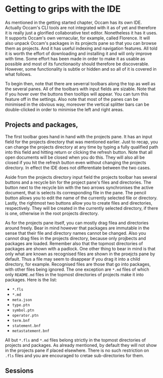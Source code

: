 # Getting to grips with the IDE

As mentioned in the getting started chapter, Occam has its own IDE. 
Actually Occam's CLI tools are not integrated with it as of yet and therefore it is really just a glorified collaborative text editor.
Nonetheless it has it uses. 
It supports Occam's own vernacular, for example, called Florence. 
It will also unpack Occam's packages in its projects pane so that you can browse them as projects. 
And it has useful indexing and navigation features.
All told it is worth the effort of downloading and installing it and will only improve with time.
Some effort has been made in order to make it as usable as possible and most of its functionaoity should therefore be discoverable.
However, some functionality is subtle or hidden and so all of it is covered in what follows.

To begin then, note that there are severral toolbars along the top as well as the several panes.
All of the toolbars with input fields are sizable.
Note that if you hover over the buttons then tooltips will appear.
You can turn this feature off in the settings.
Also note that most of the panes can be minimised in the obvious way, moreover the vertical splitter bars can be double-clicked in order to minimise the left and right areas.

## Projects and packages,

The first toolbar goes hand in hand with the projects pane.
It has an input field for the projects directory that was mentioned earlier.
Just to recap, you can change the projects directory at any time by typing a fully qualified path into this field and hitting return or clicking the refresh button.
Note that all open documents will be closed when you do this.
They will also all be closed if you hit the refresh button even without changing the projects directory.
In effect the IDE does not differentiate between the two cases.

Aside from the projects directory input field the projects toolbar has several buttons and a recycle bin for the project pane's files and directories.
The button next to the recycle bin with the two arrows synchronises the active document, that is selects its corresponding file in the pane.
The pencil button allows you to edit the name of the currently selected file or directory.
Lastly, the rightmost two buttons allow you to create files and directories, respectively.
They will be created in the currently selected directory, if there is one, otherwise in the root projects directory.

As for the projects pane itself, you can mostly drag filea and directories around freely.
Bear in mind however that packages are immutable in the sense that their file and directory names cannot be changed.
Also you cannot drag files in the projects directory, because only projbects and packages are loaded.
Remember also that the topmost directories of packages are shown with a padlock.
One other thing to bear in mind is that only what are known as recognised files are shown in the proejcts pane by default.
Thus a file may seem to disappear if you drag it into a child directory, for example.
Recognised files are those that go into packages, with other files being ignored.
The one exception are `*.md` files of which only `README.md` files in the topmost directories of projects make it into packages.
Here is the list:

* `*.fls `
* `*.md `
* `meta.json`
* `type.ptn`
* `symbol.ptn`
* `operator.ptn`
* `term.bnf`
* `statement.bnf`
* `metastatement.bnf`

All but `*.fls` and `*.md` files belong strictly in the topmost directories of projects and packages.
As already mentioned, by default they will not show in the projects pane if placed elsewhere.
There is no such restriction on `.fls` files and you are encouraged to cretae sub-directories for them.

## Sessions









